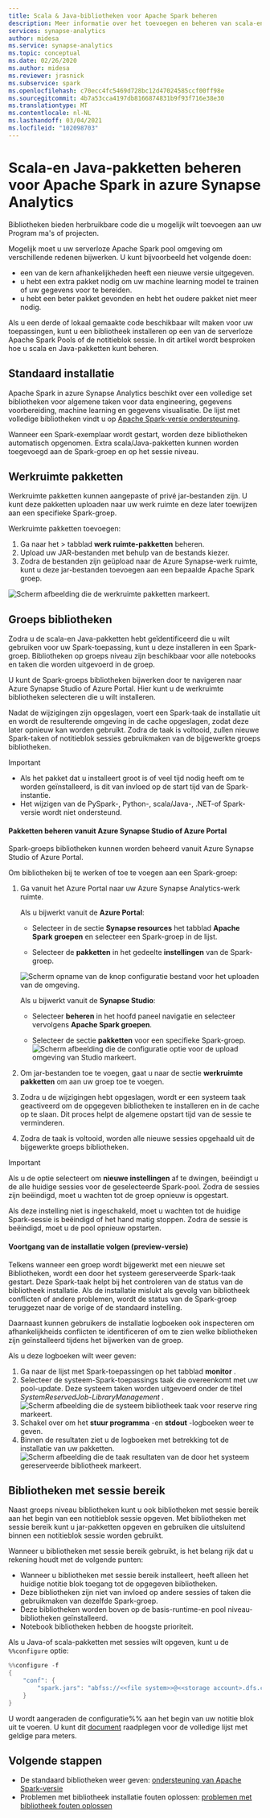 ```yaml
---
title: Scala & Java-bibliotheken voor Apache Spark beheren
description: Meer informatie over het toevoegen en beheren van scala-en Java-bibliotheken in azure Synapse Analytics.
services: synapse-analytics
author: midesa
ms.service: synapse-analytics
ms.topic: conceptual
ms.date: 02/26/2020
ms.author: midesa
ms.reviewer: jrasnick
ms.subservice: spark
ms.openlocfilehash: c70ecc4fc5469d728bc12d47024585ccf00ff98e
ms.sourcegitcommit: 4b7a53cca4197db8166874831b9f93f716e38e30
ms.translationtype: MT
ms.contentlocale: nl-NL
ms.lasthandoff: 03/04/2021
ms.locfileid: "102098703"
---
```

# <a name="manage-scala-and-java-packages-for-apache-spark-in-azure-synapse-analytics"></a>Scala-en Java-pakketten beheren voor Apache Spark in azure Synapse Analytics

Bibliotheken bieden herbruikbare code die u mogelijk wilt toevoegen aan uw Program ma's of projecten. 

Mogelijk moet u uw serverloze Apache Spark pool omgeving om verschillende redenen bijwerken. U kunt bijvoorbeeld het volgende doen:
- een van de kern afhankelijkheden heeft een nieuwe versie uitgegeven.
- u hebt een extra pakket nodig om uw machine learning model te trainen of uw gegevens voor te bereiden.
- u hebt een beter pakket gevonden en hebt het oudere pakket niet meer nodig.

Als u een derde of lokaal gemaakte code beschikbaar wilt maken voor uw toepassingen, kunt u een bibliotheek installeren op een van de serverloze Apache Spark Pools of de notitieblok sessie. In dit artikel wordt besproken hoe u scala en Java-pakketten kunt beheren.

## <a name="default-installation"></a>Standaard installatie
Apache Spark in azure Synapse Analytics beschikt over een volledige set bibliotheken voor algemene taken voor data engineering, gegevens voorbereiding, machine learning en gegevens visualisatie. De lijst met volledige bibliotheken vindt u op [Apache Spark-versie ondersteuning](apache-spark-version-support.md). 

Wanneer een Spark-exemplaar wordt gestart, worden deze bibliotheken automatisch opgenomen. Extra scala/Java-pakketten kunnen worden toegevoegd aan de Spark-groep en op het sessie niveau.

## <a name="workspace-packages"></a>Werkruimte pakketten
Werkruimte pakketten kunnen aangepaste of privé jar-bestanden zijn. U kunt deze pakketten uploaden naar uw werk ruimte en deze later toewijzen aan een specifieke Spark-groep.

Werkruimte pakketten toevoegen:
1. Ga naar het   >  tabblad **werk ruimte-pakketten** beheren.
2. Upload uw JAR-bestanden met behulp van de bestands kiezer.
3. Zodra de bestanden zijn geüpload naar de Azure Synapse-werk ruimte, kunt u deze jar-bestanden toevoegen aan een bepaalde Apache Spark groep.

![Scherm afbeelding die de werkruimte pakketten markeert.](./media/apache-spark-azure-portal-add-libraries/studio-add-workspace-package.png "Werkruimte pakketten weer geven")

## <a name="pool-libraries"></a>Groeps bibliotheken
Zodra u de scala-en Java-pakketten hebt geïdentificeerd die u wilt gebruiken voor uw Spark-toepassing, kunt u deze installeren in een Spark-groep. Bibliotheken op groeps niveau zijn beschikbaar voor alle notebooks en taken die worden uitgevoerd in de groep.

U kunt de Spark-groeps bibliotheken bijwerken door te navigeren naar Azure Synapse Studio of Azure Portal. Hier kunt u de werkruimte bibliotheken selecteren die u wilt installeren. 

Nadat de wijzigingen zijn opgeslagen, voert een Spark-taak de installatie uit en wordt de resulterende omgeving in de cache opgeslagen, zodat deze later opnieuw kan worden gebruikt. Zodra de taak is voltooid, zullen nieuwe Spark-taken of notitieblok sessies gebruikmaken van de bijgewerkte groeps bibliotheken. 

> [!IMPORTANT]
> - Als het pakket dat u installeert groot is of veel tijd nodig heeft om te worden geïnstalleerd, is dit van invloed op de start tijd van de Spark-instantie.
> - Het wijzigen van de PySpark-, Python-, scala/Java-, .NET-of Spark-versie wordt niet ondersteund.

#### <a name="manage-packages-from-azure-synapse-studio-or-azure-portal"></a>Pakketten beheren vanuit Azure Synapse Studio of Azure Portal
Spark-groeps bibliotheken kunnen worden beheerd vanuit Azure Synapse Studio of Azure Portal. 

Om bibliotheken bij te werken of toe te voegen aan een Spark-groep:
1. Ga vanuit het Azure Portal naar uw Azure Synapse Analytics-werk ruimte.

    Als u bijwerkt vanuit de **Azure Portal**:

    - Selecteer in de sectie **Synapse resources** het tabblad **Apache Spark groepen** en selecteer een Spark-groep in de lijst.
     
    - Selecteer de **pakketten** in het gedeelte **instellingen** van de Spark-groep.
  
    ![Scherm opname van de knop configuratie bestand voor het uploaden van de omgeving.](./media/apache-spark-azure-portal-add-libraries/apache-spark-add-library-azure.png "Python-bibliotheken toevoegen")
   
    Als u bijwerkt vanuit de **Synapse Studio**:
    - Selecteer **beheren** in het hoofd paneel navigatie en selecteer vervolgens **Apache Spark groepen**.

    - Selecteer de sectie **pakketten** voor een specifieke Spark-groep.
    ![Scherm afbeelding die de configuratie optie voor de upload omgeving van Studio markeert.](./media/apache-spark-azure-portal-add-libraries/studio-update-libraries.png "Python-bibliotheken toevoegen vanuit Studio")
   
2. Om jar-bestanden toe te voegen, gaat u naar de sectie **werkruimte pakketten** om aan uw groep toe te voegen. 
3. Zodra u de wijzigingen hebt opgeslagen, wordt er een systeem taak geactiveerd om de opgegeven bibliotheken te installeren en in de cache op te slaan. Dit proces helpt de algemene opstart tijd van de sessie te verminderen. 
4. Zodra de taak is voltooid, worden alle nieuwe sessies opgehaald uit de bijgewerkte groeps bibliotheken.

> [!IMPORTANT]
> Als u de optie selecteert om **nieuwe instellingen** af te dwingen, beëindigt u de alle huidige sessies voor de geselecteerde Spark-pool. Zodra de sessies zijn beëindigd, moet u wachten tot de groep opnieuw is opgestart. 
>
> Als deze instelling niet is ingeschakeld, moet u wachten tot de huidige Spark-sessie is beëindigd of het hand matig stoppen. Zodra de sessie is beëindigd, moet u de pool opnieuw opstarten.

#### <a name="track-installation-progress-preview"></a>Voortgang van de installatie volgen (preview-versie)
Telkens wanneer een groep wordt bijgewerkt met een nieuwe set Bibliotheken, wordt een door het systeem gereserveerde Spark-taak gestart. Deze Spark-taak helpt bij het controleren van de status van de bibliotheek installatie. Als de installatie mislukt als gevolg van bibliotheek conflicten of andere problemen, wordt de status van de Spark-groep teruggezet naar de vorige of de standaard instelling. 

Daarnaast kunnen gebruikers de installatie logboeken ook inspecteren om afhankelijkheids conflicten te identificeren of om te zien welke bibliotheken zijn geïnstalleerd tijdens het bijwerken van de groep.

Als u deze logboeken wilt weer geven:
1. Ga naar de lijst met Spark-toepassingen op het tabblad **monitor** . 
2. Selecteer de systeem-Spark-toepassings taak die overeenkomt met uw pool-update. Deze systeem taken worden uitgevoerd onder de titel *SystemReservedJob-LibraryManagement* .
   ![Scherm afbeelding die de systeem bibliotheek taak voor reserve ring markeert.](./media/apache-spark-azure-portal-add-libraries/system-reserved-library-job.png "Systeem bibliotheek taak weer geven")
3. Schakel over om het **stuur programma** -en **stdout** -logboeken weer te geven. 
4. Binnen de resultaten ziet u de logboeken met betrekking tot de installatie van uw pakketten.
    ![Scherm afbeelding die de taak resultaten van de door het systeem gereserveerde bibliotheek markeert.](./media/apache-spark-azure-portal-add-libraries/system-reserved-library-job-results.png "Taak voortgang van systeem bibliotheek weer geven")

## <a name="session-scoped-libraries"></a>Bibliotheken met sessie bereik 
Naast groeps niveau bibliotheken kunt u ook bibliotheken met sessie bereik aan het begin van een notitieblok sessie opgeven.  Met bibliotheken met sessie bereik kunt u jar-pakketten opgeven en gebruiken die uitsluitend binnen een notitieblok sessie worden gebruikt. 

Wanneer u bibliotheken met sessie bereik gebruikt, is het belang rijk dat u rekening houdt met de volgende punten:
   - Wanneer u bibliotheken met sessie bereik installeert, heeft alleen het huidige notitie blok toegang tot de opgegeven bibliotheken. 
   - Deze bibliotheken zijn niet van invloed op andere sessies of taken die gebruikmaken van dezelfde Spark-groep. 
   - Deze bibliotheken worden boven op de basis-runtime-en pool niveau-bibliotheken geïnstalleerd. 
   - Notebook bibliotheken hebben de hoogste prioriteit.

Als u Java-of scala-pakketten met sessies wilt opgeven, kunt u de ```%%configure``` optie:

```scala
%%configure -f
{
    "conf": {
        "spark.jars": "abfss://<<file system>>@<<storage account>.dfs.core.windows.net/<<path to JAR file>>",
    }
}
```

U wordt aangeraden de configuratie%% aan het begin van uw notitie blok uit te voeren. U kunt dit [document](https://github.com/cloudera/livy#request-body) raadplegen voor de volledige lijst met geldige para meters.

## <a name="next-steps"></a>Volgende stappen
- De standaard bibliotheken weer geven: [ondersteuning van Apache Spark-versie](apache-spark-version-support.md)
- Problemen met bibliotheek installatie fouten oplossen: [problemen met bibliotheek fouten oplossen](apache-spark-troubleshoot-library-errors.md)
